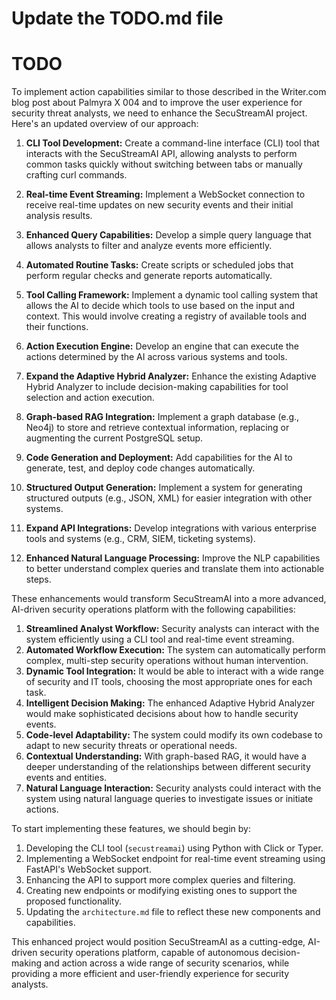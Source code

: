 # Update the TODO.md file
# TODO

To implement action capabilities similar to those described in the Writer.com blog post about Palmyra X 004 and to improve the user experience for security threat analysts, we need to enhance the SecuStreamAI project. Here's an updated overview of our approach:

1. **CLI Tool Development:**
   Create a command-line interface (CLI) tool that interacts with the SecuStreamAI API, allowing analysts to perform common tasks quickly without switching between tabs or manually crafting curl commands.

2. **Real-time Event Streaming:**
   Implement a WebSocket connection to receive real-time updates on new security events and their initial analysis results.

3. **Enhanced Query Capabilities:**
   Develop a simple query language that allows analysts to filter and analyze events more efficiently.

4. **Automated Routine Tasks:**
   Create scripts or scheduled jobs that perform regular checks and generate reports automatically.

5. **Tool Calling Framework:**
   Implement a dynamic tool calling system that allows the AI to decide which tools to use based on the input and context. This would involve creating a registry of available tools and their functions.

6. **Action Execution Engine:**
   Develop an engine that can execute the actions determined by the AI across various systems and tools.

7. **Expand the Adaptive Hybrid Analyzer:**
   Enhance the existing Adaptive Hybrid Analyzer to include decision-making capabilities for tool selection and action execution.

8. **Graph-based RAG Integration:**
   Implement a graph database (e.g., Neo4j) to store and retrieve contextual information, replacing or augmenting the current PostgreSQL setup.

9. **Code Generation and Deployment:**
   Add capabilities for the AI to generate, test, and deploy code changes automatically.

10. **Structured Output Generation:**
    Implement a system for generating structured outputs (e.g., JSON, XML) for easier integration with other systems.

11. **Expand API Integrations:**
    Develop integrations with various enterprise tools and systems (e.g., CRM, SIEM, ticketing systems).

12. **Enhanced Natural Language Processing:**
    Improve the NLP capabilities to better understand complex queries and translate them into actionable steps.

These enhancements would transform SecuStreamAI into a more advanced, AI-driven security operations platform with the following capabilities:

1. **Streamlined Analyst Workflow:** Security analysts can interact with the system efficiently using a CLI tool and real-time event streaming.
2. **Automated Workflow Execution:** The system can automatically perform complex, multi-step security operations without human intervention.
3. **Dynamic Tool Integration:** It would be able to interact with a wide range of security and IT tools, choosing the most appropriate ones for each task.
4. **Intelligent Decision Making:** The enhanced Adaptive Hybrid Analyzer would make sophisticated decisions about how to handle security events.
5. **Code-level Adaptability:** The system could modify its own codebase to adapt to new security threats or operational needs.
6. **Contextual Understanding:** With graph-based RAG, it would have a deeper understanding of the relationships between different security events and entities.
7. **Natural Language Interaction:** Security analysts could interact with the system using natural language queries to investigate issues or initiate actions.

To start implementing these features, we should begin by:

1. Developing the CLI tool (`secustreamai`) using Python with Click or Typer.
2. Implementing a WebSocket endpoint for real-time event streaming using FastAPI's WebSocket support.
3. Enhancing the API to support more complex queries and filtering.
4. Creating new endpoints or modifying existing ones to support the proposed functionality.
5. Updating the `architecture.md` file to reflect these new components and capabilities.

This enhanced project would position SecuStreamAI as a cutting-edge, AI-driven security operations platform, capable of autonomous decision-making and action across a wide range of security scenarios, while providing a more efficient and user-friendly experience for security analysts.
